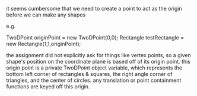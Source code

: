 it seems cumbersome that we need to create a point to act as the origin before we can make any shapes

e.g. 

TwoDPoint originPoint = new TwoDPoint(0,0);
Rectangle testRectangle = new Rectangle(1,1,originPoint);
       
the assignment did not explicitly ask for things like vertex points, so a given shape's position on the coordinate plane is based off of its origin point.  this origin point is a private TwoDPoint object variable, which represents the bottom left corner of rectangles & squares, the right angle corner of triangles, and the center of circles.  any translation or point containment functions are keyed off this origin.